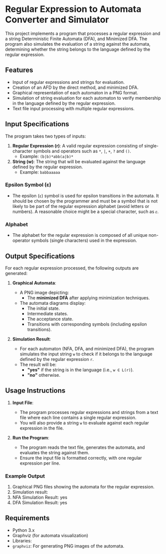 

# Regular Expression to Automata Converter and Simulator



This project implements a program that processes a regular expression and a string Deterministic Finite Automata (DFA), and Minimized DFA. The program also simulates the evaluation of a string against the automata, determining whether the string belongs to the language defined by the regular expression.

## Features
- Input of regular expressions and strings for evaluation.
- Creation of an AFD by the direct method, and minimized DFA.
- Graphical representation of each automaton in a PNG format.
- Simulation of string evaluation for each automaton to verify membership in the language defined by the regular expression.
- Text file input processing with multiple regular expressions.

## Input Specifications
The program takes two types of inputs:
1. **Regular Expression (r)**: A valid regular expression consisting of single-character symbols and operators such as `*`, `|`, `+`, `?` and `()`.
   - Example: `(b|b)*abb(a|b)*`
2. **String (w)**: The string that will be evaluated against the language defined by the regular expression.
   - Example: `babbaaaaa`

### Epsilon Symbol (ε)
- The epsilon (`ε`) symbol is used for epsilon transitions in the automata. It should be chosen by the programmer and must be a symbol that is not likely to be part of the regular expression alphabet (avoid letters or numbers). A reasonable choice might be a special character, such as `𝜀`.

### Alphabet
- The alphabet for the regular expression is composed of all unique non-operator symbols (single characters) used in the expression.

## Output Specifications
For each regular expression processed, the following outputs are generated:

1. **Graphical Automata**:
   - A PNG image depicting:
     - The **minimized DFA** after applying minimization techniques.
   - The automata diagrams display:
     - The initial state.
     - Intermediate states.
     - The acceptance state.
     - Transitions with corresponding symbols (including epsilon transitions).
   
2. **Simulation Result**:
   - For each automaton (NFA, DFA, and minimized DFA), the program simulates the input string `w` to check if it belongs to the language defined by the regular expression `r`.
   - The result will be:
     - **"yes"** if the string is in the language (i.e., `w ∈ L(r)`).
     - **"no"** otherwise.

## Usage Instructions

1. **Input File**: 
   - The program processes regular expressions and strings from a text file where each line contains a single regular expression.
   - You will also provide a string `w` to evaluate against each regular expression in the file.

2. **Run the Program**:
   - The program reads the text file, generates the automata, and evaluates the string against them.
   - Ensure the input file is formatted correctly, with one regular expression per line.

### Example Output
1. Graphical PNG files showing the automata for the regular expression.
2. Simulation result:
3. NFA Simulation Result: yes 
4. DFA Simulation Result: yes 



## Requirements
- Python 3.x
- Graphviz (for automata visualization)
- Libraries:
- `graphviz`: For generating PNG images of the automata.


